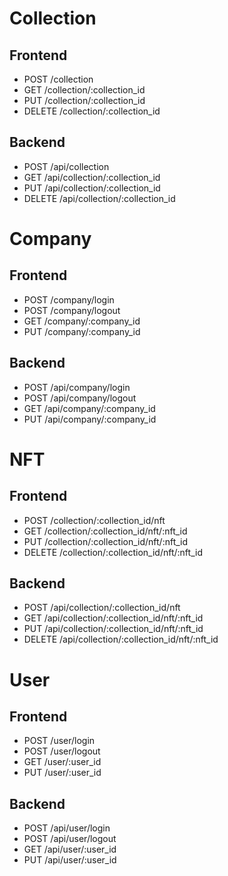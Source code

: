 # Collection
## Frontend
- POST    /collection
- GET     /collection/:collection_id
- PUT     /collection/:collection_id
- DELETE  /collection/:collection_id
## Backend
- POST    /api/collection
- GET     /api/collection/:collection_id
- PUT     /api/collection/:collection_id
- DELETE  /api/collection/:collection_id

# Company
## Frontend
- POST    /company/login
- POST    /company/logout
- GET     /company/:company_id
- PUT     /company/:company_id
## Backend
- POST    /api/company/login
- POST    /api/company/logout
- GET     /api/company/:company_id
- PUT     /api/company/:company_id

# NFT
## Frontend
- POST    /collection/:collection_id/nft
- GET     /collection/:collection_id/nft/:nft_id
- PUT     /collection/:collection_id/nft/:nft_id
- DELETE  /collection/:collection_id/nft/:nft_id
## Backend
- POST    /api/collection/:collection_id/nft
- GET     /api/collection/:collection_id/nft/:nft_id
- PUT     /api/collection/:collection_id/nft/:nft_id
- DELETE  /api/collection/:collection_id/nft/:nft_id

# User
## Frontend
- POST    /user/login
- POST    /user/logout
- GET     /user/:user_id
- PUT     /user/:user_id
## Backend
- POST    /api/user/login
- POST    /api/user/logout
- GET     /api/user/:user_id
- PUT     /api/user/:user_id